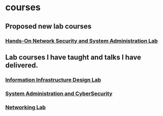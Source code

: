 # courses

## Proposed new lab courses
### [Hands-On Network Security and System Administration Lab](nssalab.pdf)

## Lab courses I have taught and talks I have delivered.

### [Information Infrastructure Design Lab](IIDLab.pdf)
### [System Administration and CyberSecurity](SysAdmSec.pdf)
### [Networking Lab](NetworkingLab.pdf)
